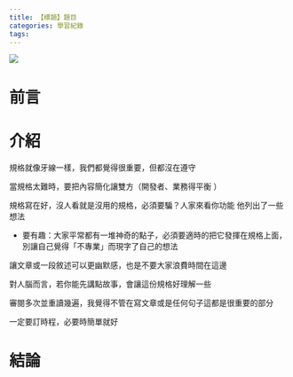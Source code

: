 ```yaml
---
title: 【標題】題目
categories: 學習紀錄
tags:
---
```


<style>
  section.compact {
    font-size: 150%  
  }
  img[alt~="center"] {
    display: block;
    margin: 0 auto;
  }
</style>

![](https://nijialin.com/images/2021/)

# 前言

<!-- more -->

# 介紹

規格就像牙線一樣，我們都覺得很重要，但都沒在遵守

當規格太難時，要把內容簡化讓雙方（開發者、業務得平衡
）

規格寫在好，沒人看就是沒用的規格，必須要騙？人家來看你功能
他列出了一些想法

- 要有趣：大家平常都有一堆神奇的點子，必須要適時的把它發揮在規格上面，別讓自己覺得「不專業」而現字了自己的想法

讓文章或一段敘述可以更幽默感，也是不要大家浪費時間在這邊

對人腦而言，若你能先講點故事，會讓這份規格好理解一些

審閱多次並重讀幾遍，我覺得不管在寫文章或是任何句子這都是很重要的部分

一定要訂時程，必要時簡單就好

# 結論
